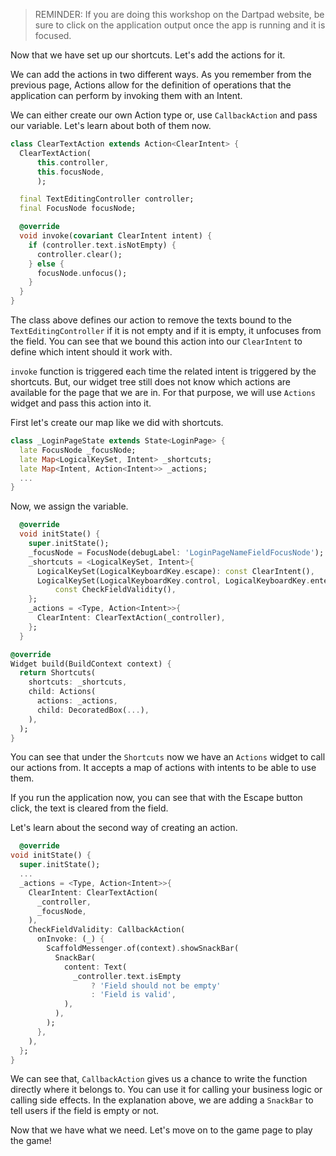 > REMINDER: If you are doing this workshop on the Dartpad website, be sure to click on the application output once the app is running and it is focused. 

Now that we have set up our shortcuts. Let's add the actions for it. 

We can add the actions in two different ways. As you remember from the previous page, Actions allow for the definition of operations that the application can perform by invoking them with an Intent. 

We can either create our own Action type or, use `CallbackAction` and pass our variable. Let's learn about both of them now.

```dart
class ClearTextAction extends Action<ClearIntent> {
  ClearTextAction(
      this.controller,
      this.focusNode,
      );

  final TextEditingController controller;
  final FocusNode focusNode;

  @override
  void invoke(covariant ClearIntent intent) {
    if (controller.text.isNotEmpty) {
      controller.clear();
    } else {
      focusNode.unfocus();
    }
  }
}
```

The class above defines our action to remove the texts bound to the `TextEditingController` if it is not empty and if it is empty, it unfocuses from the field. You can see that we bound this action into our `ClearIntent` to define which intent should it work with.

`invoke` function is triggered each time the related intent is triggered by the shortcuts. But, our widget tree still does not know which actions are available for the page that we are in. For that purpose, we will use `Actions` widget and pass this action into it. 

First let's create our map like we did with shortcuts.

```dart
class _LoginPageState extends State<LoginPage> {
  late FocusNode _focusNode;
  late Map<LogicalKeySet, Intent> _shortcuts;
  late Map<Intent, Action<Intent>> _actions;
  ...
}
```

Now, we assign the variable.

```dart
  @override
  void initState() {
    super.initState();
    _focusNode = FocusNode(debugLabel: 'LoginPageNameFieldFocusNode');
    _shortcuts = <LogicalKeySet, Intent>{
      LogicalKeySet(LogicalKeyboardKey.escape): const ClearIntent(),
      LogicalKeySet(LogicalKeyboardKey.control, LogicalKeyboardKey.enter):
          const CheckFieldValidity(),
    };
    _actions = <Type, Action<Intent>>{
      ClearIntent: ClearTextAction(_controller),
    };
  }
```

```dart
@override
Widget build(BuildContext context) {
  return Shortcuts(
    shortcuts: _shortcuts,
    child: Actions(
      actions: _actions,
      child: DecoratedBox(...),
    ),
  );
}
```

You can see that under the `Shortcuts` now we have an `Actions` widget to call our actions from. It accepts a map of actions with intents to be able to use them. 

If you run the application now, you can see that with the Escape button click, the text is cleared from the field. 

Let's learn about the second way of creating an action. 

```dart
  @override
void initState() {
  super.initState();
  ...
  _actions = <Type, Action<Intent>>{
    ClearIntent: ClearTextAction(
      _controller,
      _focusNode,
    ),
    CheckFieldValidity: CallbackAction(
      onInvoke: (_) {
        ScaffoldMessenger.of(context).showSnackBar(
          SnackBar(
            content: Text(
              _controller.text.isEmpty
                  ? 'Field should not be empty'
                  : 'Field is valid',
            ),
          ),
        );
      },
    ),
  };
}
```

We can see that, `CallbackAction` gives us a chance to write the function directly where it belongs to. You can use it for calling your business logic or calling side effects. In the explanation above, we are adding a `SnackBar` to tell users if the field is empty or not. 

Now that we have what we need. Let's move on to the game page to play the game! 